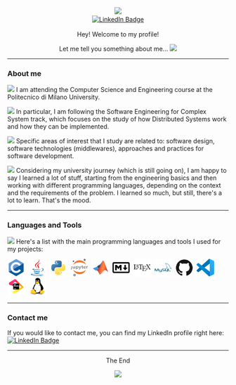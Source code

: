 <div id="header" align="center">
  <img src="https://media.giphy.com/media/xg62z0TyOIhRM0DPOe/giphy.gif" width="200"/>
</div>

<div id="badges" align="center">
  <a href="https://www.linkedin.com/in/mario-cela-386728223/">
    <img src="https://img.shields.io/badge/linkedin-%230077B5.svg?style=for-the-badge&logo=linkedin&logoColor=white" alt="LinkedIn Badge"/>
  </a>
</div>

<div align="center">
  <br>
  Hey! Welcome to my profile!
  
  Let me tell you something about me...
  <img src="https://media.giphy.com/media/fbSR0cD5tisRXeOdPa/giphy.gif" width="75px"/>
</div>

---

### About me

<img src="https://media.giphy.com/media/dBrXAuiJQpBTgFhHFH/giphy.gif" width="25px"/> I am attending the Computer Science and Engineering course at the Politecnico di Milano University.

<img src="https://media.giphy.com/media/9C8le8j0GMFqEv73C5/giphy.gif" width="25px"/> In particular, I am following the Software Engineering for Complex System track, which focuses on the study of how Distributed Systems work and how they can be implemented.

<img src="https://media.giphy.com/media/WFZvB7VIXBgiz3oDXE/giphy.gif" width="25px"/> Specific areas of interest that I study are related to: software design, software technologies (middlewares), approaches and practices for software development.

<img src="https://media.giphy.com/media/OBIBNR9ATt3HdpcmLC/giphy.gif" width="25px"/> Considering my university journey (which is still going on), I am happy to say I learned a lot of stuff, starting from the engineering basics and then working with different programming languages, depending on the context and the requirements of the problem. I learned so much, but still, there's a lot to learn. That's the mood.

---

### Languages and Tools

<img src="https://media.giphy.com/media/3iyKHMIKg5VWG6qHUm/giphy.gif" width="25px"/> Here's a list with the main programming languages and tools I used for my projects:

<div>
  <img src="https://github.com/devicons/devicon/blob/master/icons/c/c-original.svg" title="C" alt="C" width="40" height="40"/>&nbsp;
  <img src="https://github.com/devicons/devicon/blob/master/icons/java/java-original.svg" title="Java" alt="Java" width="40" height="40"/>&nbsp;
  <img src="https://github.com/devicons/devicon/blob/master/icons/python/python-original.svg" title="Python" alt="Python" width="40" height="40"/>&nbsp;
  <img src="https://github.com/devicons/devicon/blob/master/icons/jupyter/jupyter-original-wordmark.svg" title="Jupyter" alt="Jupyter" width="40" height="40"/>&nbsp;
  <img src="https://github.com/devicons/devicon/blob/master/icons/matlab/matlab-original.svg" title="MATLAB" alt="MATLAB" width="40" height="40"/>&nbsp;
  <img src="https://github.com/devicons/devicon/blob/master/icons/markdown/markdown-original.svg" title="md" alt="md" width="40" height="40"/>&nbsp;
  <img src="https://github.com/devicons/devicon/blob/master/icons/latex/latex-original.svg" title="latex" alt="latex" width="40" height="40"/>&nbsp;
  <img src="https://github.com/devicons/devicon/blob/master/icons/mysql/mysql-plain-wordmark.svg" title="sql" alt="sql" width="40" height="40"/>&nbsp;
  <img src="https://github.com/devicons/devicon/blob/master/icons/github/github-original.svg" title="Github" alt="Github " width="40" height="40"/>&nbsp;
  <img src="https://github.com/devicons/devicon/blob/master/icons/vscode/vscode-original.svg"  title="VSC" alt="VSC" width="40" height="40"/>&nbsp;
  <img src="https://github.com/devicons/devicon/blob/master/icons/jetbrains/jetbrains-original.svg" title="JB" alt="JB" width="40" height="40"/>&nbsp;
  <img src="https://github.com/devicons/devicon/blob/master/icons/linux/linux-original.svg" title="Linux" alt="Linux" width="40" height="40"/>&nbsp;
</div>

---

### Contact me

If you would like to contact me, you can find my LinkedIn profile right here: 
<a href="https://www.linkedin.com/in/mario-cela-386728223/">
  <img src="https://img.shields.io/badge/linkedin-%230077B5.svg?style=for-the-badge&logo=linkedin&logoColor=white" alt="LinkedIn Badge" width="90"/>
</a>

---

<div align="center">
  
  The End
  
  <img src="https://media.giphy.com/media/lD76yTC5zxZPG/giphy.gif" width="250px"/>
</div>
